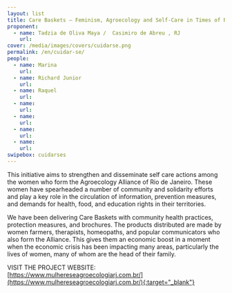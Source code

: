 ```yaml
---
layout: list
title: Care Baskets – Feminism, Agroecology and Self-Care in Times of Reinvention  
proponent:
  - name: Tadzia de Oliva Maya /  Casimiro de Abreu , RJ
    url: 
cover: /media/images/covers/cuidarse.png
permalink: /en/cuidar-se/
people:
  - name: Marina
    url: 
  - name: Richard Junior
    url: 
  - name: Raquel
    url: 
  - name: 
    url: 
  - name:
    url: 
  - name: 
    url: 
  - name: 
    url: 
swipebox: cuidarses
---
```


This initiative aims to strengthen and disseminate self care actions among the women who form the Agroecology Alliance of Rio de Janeiro. These women have spearheaded a number of community and solidarity efforts and play a key role in the circulation of information, prevention measures, and demands for health, food, and education rights in their territories.
  
We have been delivering Care Baskets with community health practices, protection measures, and brochures. The products distributed are made by women farmers, therapists, homeopaths, and popular communicators who also form the Alliance. This gives them an economic boost in a moment when the economic crisis has been impacting many areas, particularly the lives of women, many of whom are the head of their family.
  
VISIT THE PROJECT WEBSITE: [https://www.mulhereseagroecologiarj.com.br/](https://www.mulhereseagroecologiarj.com.br/){:target="_blank"} 
